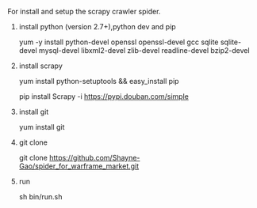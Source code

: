 For install and setup the scrapy crawler spider. 

1. install python (version 2.7+),python dev and pip

	yum -y install python-devel openssl openssl-devel gcc sqlite sqlite-devel mysql-devel libxml2-devel zlib-devel readline-devel bzip2-devel


2. install scrapy 

	yum install python-setuptools && easy_install pip
 
	pip install Scrapy -i https://pypi.douban.com/simple

3. install git
	
	yum install git

4. git clone 

	git clone https://github.com/Shayne-Gao/spider_for_warframe_market.git

5. run 
	
	sh bin/run.sh

